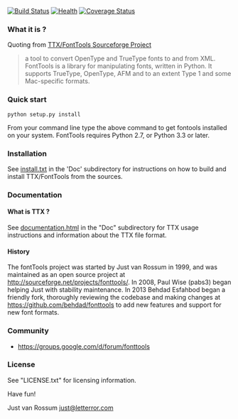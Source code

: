 [![Build Status](https://travis-ci.org/behdad/fonttools.svg)](https://travis-ci.org/behdad/fonttools)
[![Health](https://landscape.io/github/behdad/fonttools/master/landscape.svg?style=flat)](https://landscape.io/github/behdad/fonttools/master)
[![Coverage Status](https://img.shields.io/coveralls/behdad/fonttools.svg)](https://coveralls.io/r/behdad/fonttools)

### What it is ?

Quoting from [TTX/FontTools Sourceforge Project](http://sourceforge.net/projects/fonttools/) 
> a tool to convert OpenType and TrueType fonts to and from XML. FontTools is a library for manipulating fonts, written in Python. It supports TrueType, OpenType, AFM and to an extent Type 1 and some Mac-specific formats.   

### Quick start

```python setup.py install```

From your command line type the above command to get fontools installed on your system.  FontTools requires Python 2.7, or Python 3.3 or later.

### Installation

See [install.txt](https://github.com/behdad/fonttools/blob/master/Doc/install.txt) in the 'Doc' subdirectory for instructions on how to build and install TTX/FontTools from the sources.


### Documentation

#### What is TTX ?

See [documentation.html](https://rawgit.com/behdad/fonttools/master/Doc/documentation.html) in the "Doc" subdirectory for TTX usage instructions and information about the TTX file format.

#### History

The fontTools project was started by Just van Rossum in 1999, and was maintained as an open source project at <http://sourceforge.net/projects/fonttools/>. In 2008, Paul Wise (pabs3) began helping Just with stability maintenance. In 2013 Behdad Esfahbod began a friendly fork, thoroughly reviewing the codebase and making changes at <https://github.com/behdad/fonttools> to add new features and support for new font formats. 

### Community

* https://groups.google.com/d/forum/fonttools

### License

See "LICENSE.txt" for licensing information.



Have fun!

Just van Rossum <just@letterror.com>
